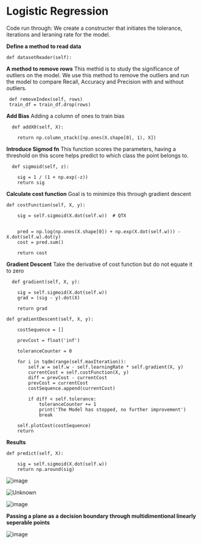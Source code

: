 # Logistic Regression

Code run through:
  We create a constructer that initiates the tolerance, iterations and leraning rate for the model.
  
**Define a method to read data**
  
    def datasetReader(self):
  
**A method to remove rows**
   This methid is to study the significance of outliers on the model. We use this method to remove the outliers and run the model to compare Recall, Accuracy and Precision with and without outliers. 
     
     def removeIndex(self, rows)
     train_df = train_df.drop(rows)
   
**Add Bias**
  Adding a column of ones to train bias
    
      def addX0(self, X):
        
        return np.column_stack([np.ones(X.shape[0], 1), X])
        
**Introduce Sigmod fn**
  This function scores the parameters, having a threshold on this score helps predict to which class the point belongs to.
  
      def sigmoid(self, z):
        
        sig = 1 / (1 + np.exp(-z))
        return sig
 **Calculate cost function**
    Goal is to minimize this through gradient descent
    
    def costFunction(self, X, y):
        
        sig = self.sigmoid(X.dot(self.w))  # QTX

        
        pred = np.log(np.ones(X.shape[0]) + np.exp(X.dot(self.w))) - X.dot(self.w).dot(y)
        cost = pred.sum()
        
        return cost
        
 **Gradient Descent**
    Take the derivative of cost function but do not equate it to zero
      
      def gradient(self, X, y):
        
        sig = self.sigmoid(X.dot(self.w))
        grad = (sig - y).dot(X)
        
        return grad
    
    def gradientDescent(self, X, y):
        
        costSequence = []
        
        prevCost = float('inf')
        
        toleranceCounter = 0
        
        for i in tqdm(range(self.maxIteration)):
            self.w = self.w - self.learningRate * self.gradient(X, y)
            currentCost = self.costFunction(X, y)
            diff = prevCost - currentCost
            prevCost = currentCost
            costSequence.append(currentCost)
            
            if diff < self.tolerance:
                toleranceCounter += 1
                print('The Model has stopped, no further improvement')
                break
                       
        self.plotCost(costSequence)
        return
        
   **Results**
    
    def predict(self, X):
        
        sig = self.sigmoid(X.dot(self.w))
        return np.around(sig)
        
 ![image](https://user-images.githubusercontent.com/75456477/111558819-e2b6a780-8765-11eb-8965-c514006fe282.png)

![Unknown](https://user-images.githubusercontent.com/75456477/111559802-90768600-8767-11eb-9d60-b0b51ec7d989.png)

![image](https://user-images.githubusercontent.com/75456477/111560403-c6683a00-8768-11eb-8fa2-71a358a2e5ab.png)

**Passing a plane as a decision boundary through multidimentional linearly seperable points**

![image](https://user-images.githubusercontent.com/75456477/111560436-d97b0a00-8768-11eb-9a90-e1ca9ebe4220.png)
